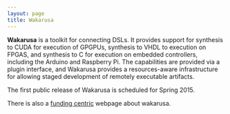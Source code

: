 ```yaml
---
layout: page
title: Wakarusa
---
```

**Wakarusa** is a toolkit for connecting DSLs.
It provides support for synthesis to CUDA for execution of GPGPUs,
synthesis to VHDL to execution on FPGAS, and
synthesis to C for execution on embedded controllers, including
the Arduino and Raspberry Pi. The capabilities are provided
via a plugin interface, and Wakarusa provides a resources-aware 
infrastructure for allowing staged development of remotely executable
artifacts.

The first public release of Wakarusa is scheduled for Spring 2015.

There is also a [funding centric](/research/wakarusa/) webpage about wakarusa.









